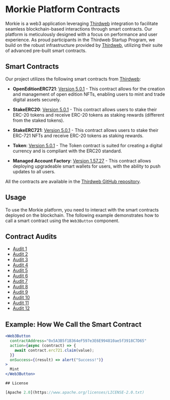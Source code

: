 # Morkie Platform Contracts

Morkie is a web3 application leveraging [Thirdweb](https://thirdweb.com/) integration to facilitate seamless blockchain-based interactions through smart contracts. Our platform is meticulously designed with a focus on performance and user experience. As proud participants in the Thirdweb Startup Program, we build on the robust infrastructure provided by [Thirdweb](https://thirdweb.com/), utilizing their suite of advanced pre-built smart contracts.

## Smart Contracts

Our project utilizes the following smart contracts from [Thirdweb](https://thirdweb.com/):

- **OpenEditionERC721**: [Version 5.0.1](https://thirdweb.com/thirdweb.eth/OpenEditionERC721/5.0.1) - This contract allows for the creation and management of open edition NFTs, enabling users to mint and trade digital assets securely.

- **StakeERC20**: [Version 5.0.1](https://thirdweb.com/thirdweb.eth/TokenStake) - This contract allows users to stake their ERC-20 tokens and receive ERC-20 tokens as staking rewards (different from the staked tokens).

- **StakeERC721**: [Version 5.0.1](https://thirdweb.com/thirdweb.eth/NFTStake) - This contract allows users to stake their ERC-721 NFTs and receive ERC-20 tokens as staking rewards.

- **Token**: [Version 5.0.1](https://thirdweb.com/thirdweb.eth/TokenERC20) - The Token contract is suited for creating a digital currency and is compliant with the ERC20 standard.

- **Managed Account Factory**: [Version 1.57.27](https://thirdweb.com/thirdweb.eth/ManagedAccountFactory) - This contract allows deploying upgradeable smart wallets for users, with the ability to push updates to all users.

All the contracts are available in the [Thirdweb GitHub repository](https://github.com/thirdweb-dev/contracts).


## Usage

To use the Morkie platform, you need to interact with the smart contracts deployed on the blockchain. The following example demonstrates how to call a smart contract using the `Web3Button` component.

## Contract Audits

- [Audit 1](audit-reports/audit-1.pdf)
- [Audit 2](audit-reports/audit-2.pdf)
- [Audit 3](audit-reports/audit-3.pdf)
- [Audit 4](audit-reports/audit-4.pdf)
- [Audit 5](audit-reports/audit-5.pdf)
- [Audit 6](audit-reports/audit-6.pdf)
- [Audit 7](audit-reports/audit-7.pdf)
- [Audit 8](audit-reports/audit-8.pdf)
- [Audit 9](audit-reports/audit-9.pdf)
- [Audit 10](audit-reports/audit-10.pdf)
- [Audit 11](audit-reports/audit-11.pdf)
- [Audit 12](audit-reports/audit-12.pdf)

## Example: How We Call the Smart Contract

```jsx
<Web3Button
  contractAddress="0x5A3B5f1B364eF597e3E6E994810ae5f3918C7D65"
  action={async (contract) => {
    await contract.erc721.claim(value);
  }}
  onSuccess={(result) => alert("Success!")}
>
  Mint
</Web3Button> 

## License

[Apache 2.0](https://www.apache.org/licenses/LICENSE-2.0.txt)
